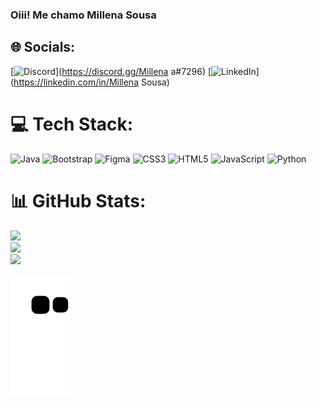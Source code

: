 ### Oiii! Me chamo Millena Sousa


## 🌐 Socials:
[![Discord](https://img.shields.io/badge/Discord-%237289DA.svg?logo=discord&logoColor=white)](https://discord.gg/Millena a#7296) [![LinkedIn](https://img.shields.io/badge/LinkedIn-%230077B5.svg?logo=linkedin&logoColor=white)](https://linkedin.com/in/Millena Sousa) 

# 💻 Tech Stack:
![Java](https://img.shields.io/badge/java-%23ED8B00.svg?style=for-the-badge&logo=java&logoColor=white) ![Bootstrap](https://img.shields.io/badge/bootstrap-%23563D7C.svg?style=for-the-badge&logo=bootstrap&logoColor=white) 	![Figma](https://img.shields.io/badge/figma-%23F24E1E.svg?style=for-the-badge&logo=figma&logoColor=white) ![CSS3](https://img.shields.io/badge/css3-%231572B6.svg?style=for-the-badge&logo=css3&logoColor=white) ![HTML5](https://img.shields.io/badge/html5-%23E34F26.svg?style=for-the-badge&logo=html5&logoColor=white) ![JavaScript](https://img.shields.io/badge/javascript-%23323330.svg?style=for-the-badge&logo=javascript&logoColor=%23F7DF1E) ![Python](https://img.shields.io/badge/python-3670A0?style=for-the-badge&logo=python&logoColor=ffdd54)
# 📊 GitHub Stats:
![](https://github-readme-stats.vercel.app/api?username=MillenaSousa&theme=blue-green&hide_border=false&include_all_commits=false&count_private=false)<br/>
![](https://github-readme-streak-stats.herokuapp.com/?user=MillenaSousa&theme=blue-green&hide_border=false)<br/>
![](https://github-readme-stats.vercel.app/api/top-langs/?username=MillenaSousa&theme=blue-green&hide_border=false&include_all_commits=false&count_private=false&layout=compact)

<!-- Proudly created with GPRM ( https://gprm.itsvg.in ) -->
 
  
  
   ![Snake animation](https://github.com/MillenaSousa/MillenaSousa/blob/output/github-contribution-grid-snake.svg)
  </div>
